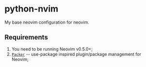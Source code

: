 # python-nvim

My base neovim configuration for neovim.

## Requirements

1. You need to be running Neovim v0.5.0+;
2. [`Packer`](https://github.com/wbthomason/packer.nvim) -- use-package
inspired plugin/package management for Neovim;
